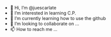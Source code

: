 - 👋 Hi, I’m @juescarlate
- 👀 I’m interested in learning C.P.
- 🌱 I’m currently learning how to use the github
- 💞️ I’m looking to collaborate on ...
- 📫 How to reach me ...

<!---
juescarlate/juescarlate is a ✨ special ✨ repository because its `README.md` (this file) appears on your GitHub profile.
You can click the Preview link to take a look at your changes.
--->
